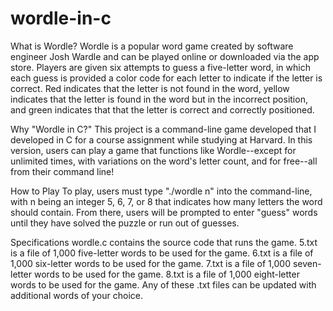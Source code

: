 # wordle-in-c

What is Wordle?
Wordle is a popular word game created by software engineer Josh Wardle and can be played online or downloaded via the app store. Players are given six attempts to guess a five-letter word, in which each guess is provided a color code for each letter to indicate if the letter is correct. Red indicates that the letter is not found in the word, yellow indicates that the letter is found in the word but in the incorrect position, and green indicates that that the letter is correct and correctly positioned. 

Why "Wordle in C?"
This project is a command-line game developed that I developed in C for a course assignment while studying at Harvard. In this version, users can play a game that functions like Wordle--except for unlimited times, with variations on the word's letter count, and for free--all from their command line!

How to Play
To play, users must type "./wordle n" into the command-line, with n being an integer 5, 6, 7, or 8 that indicates how many letters the word should contain. From there, users will be prompted to enter "guess" words until they have solved the puzzle or run out of guesses.

Specifications
wordle.c contains the source code that runs the game.
5.txt is a file of 1,000 five-letter words to be used for the game. 
6.txt is a file of 1,000 six-letter words to be used for the game. 
7.txt is a file of 1,000 seven-letter words to be used for the game. 
8.txt is a file of 1,000 eight-letter words to be used for the game. 
Any of these .txt files can be updated with additional words of your choice.
